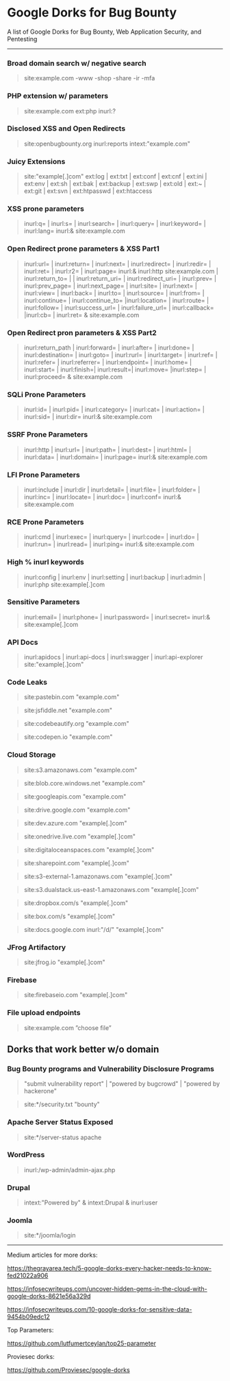 # Google Dorks for Bug Bounty

A list of Google Dorks for Bug Bounty, Web Application Security, and Pentesting

---

### Broad domain search w/ negative search

> site:example.com -www -shop -share -ir -mfa

### PHP extension w/ parameters

> site:example.com ext:php inurl:?

### Disclosed XSS and Open Redirects

> site:openbugbounty.org inurl:reports intext:"example.com"

### Juicy Extensions

> site:"example[.]com" ext:log | ext:txt | ext:conf | ext:cnf | ext:ini | ext:env | ext:sh | ext:bak | ext:backup | ext:swp | ext:old | ext:~ | ext:git | ext:svn | ext:htpasswd | ext:htaccess

### XSS prone parameters

> inurl:q= | inurl:s= | inurl:search= | inurl:query= | inurl:keyword= | inurl:lang= inurl:& site:example.com

### Open Redirect prone parameters & XSS Part1

> inurl:url= | inurl:return= | inurl:next= | inurl:redirect= | inurl:redir= | inurl:ret= | inurl:r2= | inurl:page= inurl:& inurl:http site:example.com | inurl:return_to= | | inurl:return_uri= | inurl:redirect_uri= | inurl:prev= | inurl:prev_page= | inurl:next_page= | inurl:site= | inurl:next= | inurl:view= | inurl:back= | inurl:to= | inurl:source= | inurl:from= | inurl:continue= | inurl:continue_to= |inurl:location= | inurl:route= | inurl:follow= | inurl:success_url= | inurl:failure_url= | inurl:callback= |inurl:cb= | inurl:ret=  & site:example.com

### Open Redirect pron parameters & XSS Part2

> inurl:return_path | inurl:forward= | inurl:after= | inurl:done= | inurl:destination= | inurl:goto= | inurl:rurl= | inurl:target= | inurl:ref= | inurl:refer= | inurl:referrer= | inurl:endpoint= | inurl:home= | inurl:start= | inurl:finish=| inurl:result=| inurl:move= |inurl:step= | inurl:proceed= & site:example.com
### SQLi Prone Parameters

> inurl:id= | inurl:pid= | inurl:category= | inurl:cat= | inurl:action= | inurl:sid= | inurl:dir= inurl:& site:example.com

### SSRF Prone Parameters

> inurl:http | inurl:url= | inurl:path= | inurl:dest= | inurl:html= | inurl:data= | inurl:domain=  | inurl:page= inurl:& site:example.com

### LFI Prone Parameters

> inurl:include | inurl:dir | inurl:detail= | inurl:file= | inurl:folder= | inurl:inc= | inurl:locate= | inurl:doc= | inurl:conf= inurl:& site:example.com

### RCE Prone Parameters

> inurl:cmd | inurl:exec= | inurl:query= | inurl:code= | inurl:do= | inurl:run= | inurl:read=  | inurl:ping= inurl:& site:example.com

### High % inurl keywords

> inurl:config | inurl:env | inurl:setting | inurl:backup | inurl:admin | inurl:php site:example[.]com

### Sensitive Parameters

> inurl:email= | inurl:phone= | inurl:password= | inurl:secret= inurl:& site:example[.]com

### API Docs

> inurl:apidocs | inurl:api-docs | inurl:swagger | inurl:api-explorer site:"example[.]com"

### Code Leaks

> site:pastebin.com "example.com"

> site:jsfiddle.net "example.com"

> site:codebeautify.org "example.com"

> site:codepen.io "example.com"

### Cloud Storage

> site:s3.amazonaws.com "example.com"

> site:blob.core.windows.net "example.com"

> site:googleapis.com "example.com"

> site:drive.google.com "example.com"

> site:dev.azure.com "example[.]com"

> site:onedrive.live.com "example[.]com"

> site:digitaloceanspaces.com "example[.]com"

> site:sharepoint.com "example[.]com"

> site:s3-external-1.amazonaws.com "example[.]com"

> site:s3.dualstack.us-east-1.amazonaws.com "example[.]com"

> site:dropbox.com/s "example[.]com"

> site:box.com/s "example[.]com"

> site:docs.google.com inurl:"/d/" "example[.]com"

### JFrog Artifactory

> site:jfrog.io "example[.]com"

### Firebase

> site:firebaseio.com "example[.]com"

### File upload endpoints

> site:example.com ”choose file”

## Dorks that work better w/o domain

### Bug Bounty programs and Vulnerability Disclosure Programs

> "submit vulnerability report" | "powered by bugcrowd" | "powered by hackerone"

> site:*/security.txt "bounty"

### Apache Server Status Exposed

> site:*/server-status apache

### WordPress

> inurl:/wp-admin/admin-ajax.php

### Drupal

> intext:"Powered by" & intext:Drupal & inurl:user

### Joomla

> site:*/joomla/login


---

Medium articles for more dorks:

https://thegrayarea.tech/5-google-dorks-every-hacker-needs-to-know-fed21022a906

https://infosecwriteups.com/uncover-hidden-gems-in-the-cloud-with-google-dorks-8621e56a329d

https://infosecwriteups.com/10-google-dorks-for-sensitive-data-9454b09edc12

Top Parameters:

https://github.com/lutfumertceylan/top25-parameter

Proviesec dorks:

https://github.com/Proviesec/google-dorks
